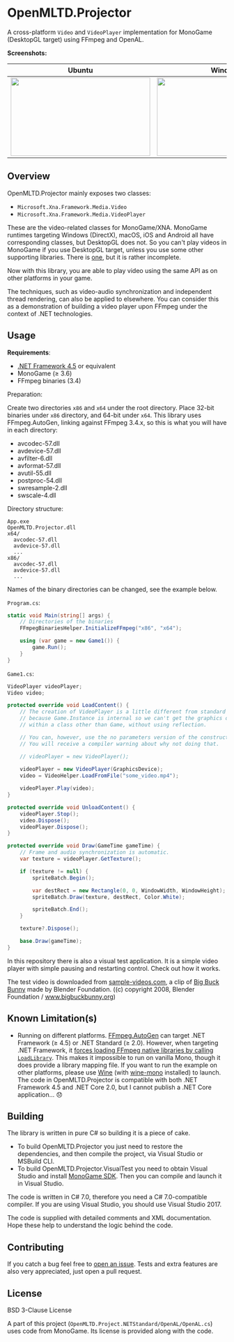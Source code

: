 # OpenMLTD.Projector

A cross-platform `Video` and `VideoPlayer` implementation for MonoGame (DesktopGL target) using FFmpeg and OpenAL.

**Screenshots:**

| Ubuntu | Windows |
|--------|------------|
| <img src="https://raw.githubusercontent.com/hozuki/OpenMLTD.Projector/master/media/screenshots/screenshot1.png" width="320" height="180" /> | <img src="https://raw.githubusercontent.com/hozuki/OpenMLTD.Projector/master/media/screenshots/screenshot2.png" width="320" height="180" /> |

## Overview

OpenMLTD.Projector mainly exposes two classes:

- `Microsoft.Xna.Framework.Media.Video`
- `Microsoft.Xna.Framework.Media.VideoPlayer`

These are the video-related classes for MonoGame/XNA. MonoGame runtimes targeting Windows (DirectX), macOS, iOS and Android all have corresponding
classes, but DesktopGL does not. So you can't play videos in MonoGame if you use DesktopGL target, unless you use some other supporting libraries. There is [one](https://github.com/brundows/XnaFFmpegDecoder), but it is rather incomplete.

Now with this library, you are able to play video using the same API as on other platforms in your game.

The techniques, such as video-audio synchronization and independent thread rendering, can also be applied to elsewhere. You can consider this as a demonstration of building a video player upon FFmpeg under the context of .NET technologies.

## Usage

**Requirements**:

- [.NET Framework 4.5](https://www.microsoft.com/en-us/download/details.aspx?id=42642) or equivalent
- MonoGame (≥ 3.6)
- FFmpeg binaries (3.4)

Preparation:

Create two directories `x86` and `x64` under the root directory. Place 32-bit binaries under `x86` directory, and 64-bit under `x64`.
This library uses FFmpeg.AutoGen, linking against FFmpeg 3.4.x, so this is what you will have in each directory:

- avcodec-57.dll
- avdevice-57.dll
- avfilter-6.dll
- avformat-57.dll
- avutil-55.dll
- postproc-54.dll
- swresample-2.dll
- swscale-4.dll

Directory structure:

```plain
App.exe
OpenMLTD.Projector.dll
x64/
  avcodec-57.dll
  avdevice-57.dll
  ...
x86/
  avcodec-57.dll
  avdevice-57.dll
  ...
```

Names of the binary directories can be changed, see the example below.

`Program.cs`:

```csharp
static void Main(string[] args) {
    // Directories of the binaries
    FFmpegBinariesHelper.InitializeFFmpeg("x86", "x64");

    using (var game = new Game1()) {
        game.Run();
    }
}
```

`Game1.cs`:

```csharp
VideoPlayer videoPlayer;
Video video;

protected override void LoadContent() {
    // The creation of VideoPlayer is a little different from standard implementations,
    // because Game.Instance is internal so we can't get the graphics device of the running game
    // within a class other than Game, without using reflection.

    // You can, however, use the no parameters version of the constructor like the comment below.
    // You will receive a compiler warning about why not doing that.

    // videoPlayer = new VideoPlayer();
    
    videoPlayer = new VideoPlayer(GraphicsDevice);
    video = VideoHelper.LoadFromFile("some_video.mp4");

    videoPlayer.Play(video);
}

protected override void UnloadContent() {
    videoPlayer.Stop();
    video.Dispose();
    videoPlayer.Dispose();
}

protected override void Draw(GameTime gameTime) {
    // Frame and audio synchronization is automatic.
    var texture = videoPlayer.GetTexture();

    if (texture != null) {
        spriteBatch.Begin();

        var destRect = new Rectangle(0, 0, WindowWidth, WindowHeight);
        spriteBatch.Draw(texture, destRect, Color.White);

        spriteBatch.End();
    }

    texture?.Dispose();

    base.Draw(gameTime);
}
```

In this repository there is also a visual test application. It is a simple video player with simple pausing and restarting control. Check out how it works.

The test video is downloaded from [sample-videos.com](http://www.sample-videos.com/), a clip of [Big Buck Bunny](https://peach.blender.org/) made by Blender Foundation. ((c) copyright 2008, Blender Foundation / www.bigbuckbunny.org)

## Known Limitation(s)

- Running on different platforms. [FFmpeg.AutoGen](https://github.com/Ruslan-B/FFmpeg.AutoGen) can target .NET Framework (≥ 4.5) or .NET Standard (≥ 2.0). However, when targeting .NET Framework, it [forces loading FFmpeg native libraries by calling `LoadLibrary`](https://github.com/Ruslan-B/FFmpeg.AutoGen/blob/9e1dbffb70843eed62c0be5074da1e024da44622/FFmpeg.AutoGen/Native/LibraryLoader.cs). This makes it impossible to run on vanilla Mono, though it does provide a library mapping file. If you want to run the example on other platforms, please use [Wine](https://www.winehq.org/download) (with [wine-mono](https://wiki.winehq.org/Mono) installed) to launch. The code in OpenMLTD.Projector is compatible with both .NET Framework 4.5 and .NET Core 2.0, but I cannot publish a .NET Core application... :disappointed:

## Building

The library is written in pure C# so building it is a piece of cake.

- To build OpenMLTD.Projector you just need to restore the dependencies, and then compile the project, via Visual Studio or MSBuild CLI.
- To build OpenMLTD.Projector.VisualTest you need to obtain Visual Studio and install [MonoGame SDK](http://www.monogame.net/2017/03/01/monogame-3-6/). Then you can compile and launch it in Visual Studio.

The code is written in C# 7.0, therefore you need a C# 7.0-compatible compiler. If you are using Visual Studio, you should use Visual Studio 2017.

The code is supplied with detailed comments and XML documentation. Hope these help to understand the logic behind the code.

## Contributing

If you catch a bug feel free to [open an issue](https://github.com/hozuki/OpenMLTD.Projector/issues). Tests and extra features are also very appreciated, just open a pull request.

## License

BSD 3-Clause License

A part of this project (`OpenMLTD.Project.NETStandard/OpenAL/OpenAL.cs`) uses code from MonoGame. Its license is provided along with the code.
